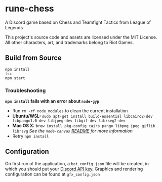 # rune-chess

A Discord game based on Chess and Teamfight Tactics from League of Legends

This project's source code and assets are licensed under the MIT License. All other characters, art, and trademarks belong to Riot Games.

## Build from Source

```
npm install
tsc
npm start
```

### Troubleshooting

**`npm install` fails with an error about `node-gyp`**
- Run `rm -rf node_modules` to clean the current installation
- **Ubuntu/WSL:** `sudo apt-get install build-essential libcairo2-dev libpango1.0-dev libjpeg-dev libgif-dev librsvg2-dev`
- **Mac OS X:** `brew install pkg-config cairo pango libpng jpeg giflib librsvg`
*See the `node-canvas` [README](https://www.npmjs.com/package/canvas) for more information*
- Retry `npm install`

## Configuration

On first run of the application, a `bot_config.json` file will be created, in which you should put your [Discord API key](https://discord.com/developers/docs/intro). Graphics and rendering configuration can be found at `gfx_config.json`
